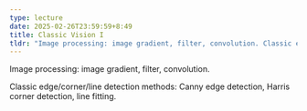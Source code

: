 ```yaml
---
type: lecture
date: 2025-02-26T23:59:59+8:49
title: Classic Vision I
tldr: "Image processing: image gradient, filter, convolution. Classic edge/corner/line detection methods: Canny edge detection, Harris corner detection, line fitting."
---
```

Image processing: image gradient, filter, convolution. 

Classic edge/corner/line detection methods: Canny edge detection, Harris corner detection, line fitting.
